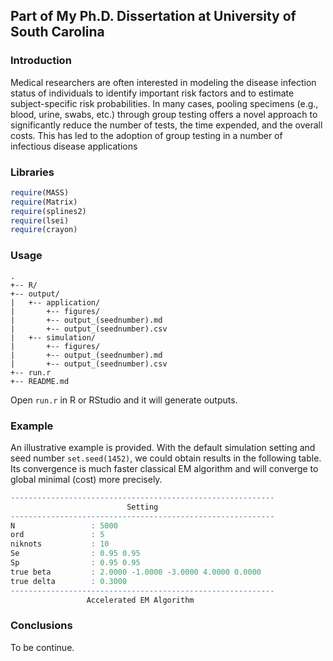 ## Part of My Ph.D. Dissertation at University of South Carolina

### Introduction
Medical researchers are often interested in modeling the disease infection status of individuals to identify important risk factors and to estimate subject-specific risk probabilities. In many cases, pooling specimens (e.g., blood, urine, swabs, etc.) through group testing offers a novel approach to significantly reduce the number of tests, the time expended, and the overall costs. This has led to the adoption of group testing in a number of infectious disease applications

### Libraries
```r
require(MASS)
require(Matrix)
require(splines2)
require(lsei)
require(crayon)
```

### Usage
```
.
+-- R/
+-- output/
|   +-- application/
|       +-- figures/
|       +-- output_(seednumber).md
|       +-- output_(seednumber).csv
|   +-- simulation/
|       +-- figures/
|       +-- output_(seednumber).md
|       +-- output_(seednumber).csv
+-- run.r
+-- README.md
```
Open `run.r` in R or RStudio and it will generate outputs.

### Example
An illustrative example is provided. With the default simulation setting and seed number `set.seed(1452)`, we could obtain results in the following table. Its convergence is much faster classical EM algorithm and will converge to global minimal (cost) more precisely.

```r
-----------------------------------------------------------
                          Setting
-----------------------------------------------------------
N                 : 5000
ord               : 5
niknots           : 10
Se                : 0.95 0.95
Sp                : 0.95 0.95
true beta         : 2.0000 -1.0000 -3.0000 4.0000 0.0000
true delta        : 0.3000
-----------------------------------------------------------
                 Accelerated EM Algorithm
```

### Conclusions
To be continue. 